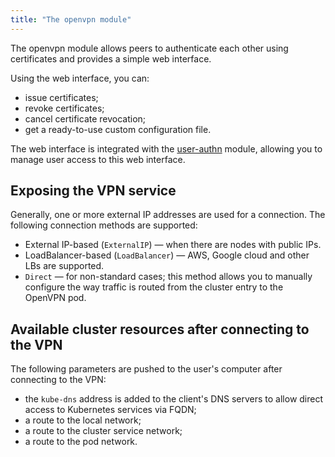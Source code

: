 ```yaml
---
title: "The openvpn module"
---
```


The openvpn module allows peers to authenticate each other using certificates and provides a simple web interface.

Using the web interface, you can:
- issue certificates;
- revoke certificates;
- cancel certificate revocation;
- get a ready-to-use custom configuration file.

The web interface is integrated with the [user-authn](../150-user-authn/) module, allowing you to manage user access to this web interface.

## Exposing the VPN service
Generally, one or more external IP addresses are used for a connection. The following connection methods are supported:
- External IP-based (`ExternalIP`) — when there are nodes with public IPs.
- LoadBalancer-based (`LoadBalancer`) — AWS, Google cloud and other LBs are supported.
- `Direct` — for non-standard cases; this method allows you to manually configure the way traffic is routed from the cluster entry to the OpenVPN pod.

## Available cluster resources after connecting to the VPN
The following parameters are pushed to the user's computer after connecting to the VPN:
- the `kube-dns` address is added to the client's DNS servers to allow direct access to Kubernetes services via FQDN;
- a route to the local network;
- a route to the cluster service network;
- a route to the pod network.
